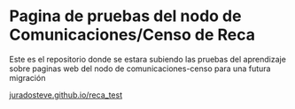 # Pagina de pruebas del nodo de Comunicaciones/Censo de Reca
Este es el repositorio donde se estara subiendo las pruebas del aprendizaje sobre paginas web del nodo de comunicaciones-censo para una futura migración

[juradosteve.github.io/reca_test](juradosteve.github.io/reca_test)
